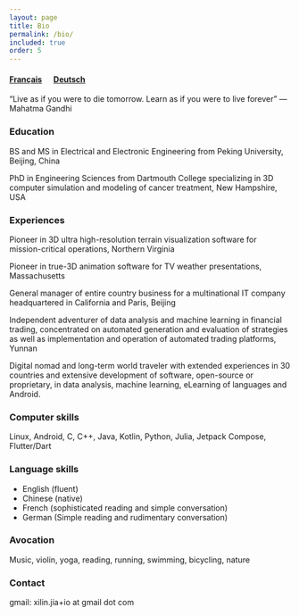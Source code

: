 ```yaml
---
layout: page
title: Bio
permalink: /bio/
included: true
order: 5
---
```


#### [Français](/bio/french.md) &emsp;  [Deutsch](/bio/german.md)

“Live as if you were to die tomorrow.  Learn as if you were to live forever” ― Mahatma Gandhi

### Education
BS and MS in Electrical and Electronic Engineering from Peking University, Beijing, China

PhD in Engineering Sciences from Dartmouth College specializing in 3D computer simulation and modeling of cancer treatment, New Hampshire, USA

### Experiences
Pioneer in 3D ultra high-resolution terrain visualization software for mission-critical operations, Northern Virginia

Pioneer in true-3D animation software for TV weather presentations, Massachusetts

General manager of entire country business for a multinational IT company headquartered in California and Paris, Beijing

Independent adventurer of data analysis and machine learning in financial trading, concentrated on automated generation and evaluation of strategies as well as implementation and operation of automated trading platforms, Yunnan

Digital nomad and long-term world traveler with extended experiences in 30 countries and extensive development of software, open-source or proprietary, in data analysis, machine learning, eLearning of languages and Android.

### Computer skills
Linux, Android, C, C++, Java, Kotlin, Python, Julia, Jetpack Compose, Flutter/Dart

### Language skills
* English (fluent)
* Chinese (native)  
* French (sophisticated reading and simple conversation)
* German (Simple reading and rudimentary conversation)

### Avocation
Music, violin, yoga, reading, running, swimming, bicycling, nature

### Contact
gmail: xilin.jia+io at gmail dot com
